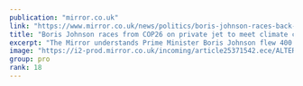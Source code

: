 ```yaml
---
publication: "mirror.co.uk"
link: "https://www.mirror.co.uk/news/politics/boris-johnson-races-back-cop-25371485.amp"
title: "Boris Johnson races from COP26 on private jet to meet climate change sceptic pal"
excerpt: "The Mirror understands Prime Minister Boris Johnson flew 400 miles on a private jet to attend a reunion dinner for Daily Telegraph journalists, with self-confessed climate change sceptic Lord Moore - "
image: "https://i2-prod.mirror.co.uk/incoming/article25371542.ece/ALTERNATES/s1200/0_Hypocrite-Johnson-EXCL.jpg"
group: pro
rank: 18
---
```


